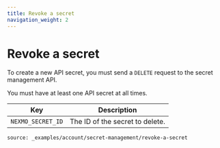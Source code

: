```yaml
---
title: Revoke a secret
navigation_weight: 2
---
```


# Revoke a secret

To create a new API secret, you must send a `DELETE` request to the secret management API.

You must have at least one API secret at all times.

Key | Description
 -- | --
`NEXMO_SECRET_ID` | The ID of the secret to delete.

```code_snippets
source: _examples/account/secret-management/revoke-a-secret
```
